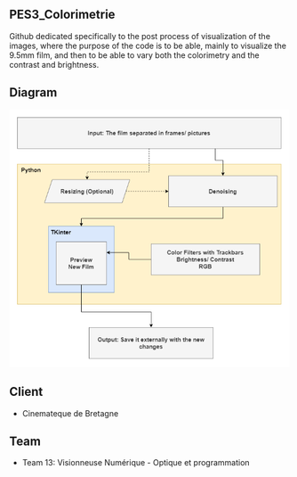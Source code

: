 ## PES3_Colorimetrie

Github dedicated specifically to the post process of visualization of the images, where the purpose of the code is to be able, mainly to visualize the 9.5mm film, and then to be able to vary both the colorimetry and the contrast and brightness. 

## Diagram

<img src="media/image.png"/>

## Client

 - Cinemateque de Bretagne

## Team

 - Team 13: Visionneuse Numérique - Optique et programmation